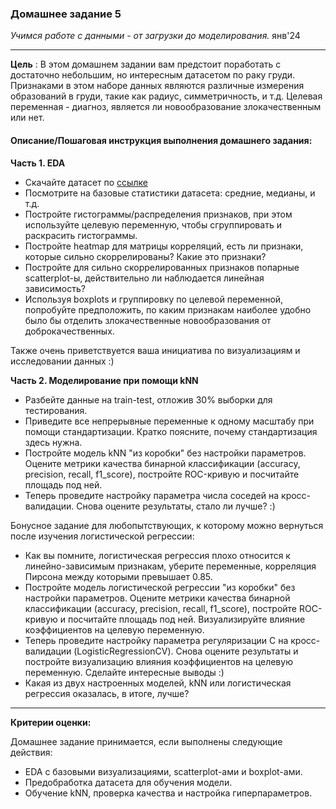### Домашнее задание 5
*Учимся работе с данными - от загрузки до моделирования.*
янв'24
<hr>

**Цель** :
В этом домашнем задании вам предстоит поработать с достаточно небольшим, но интересным датасетом по раку груди. Признаками в этом наборе данных являются различные измерения образований в груди, такие как радиус, симметричность, и т.д. Целевая переменная - диагноз, является ли новообразование злокачественным или нет.


#### Описание/Пошаговая инструкция выполнения домашнего задания:
**Часть 1. EDA**

- Скачайте датасет по [ссылке](https://www.kaggle.com/uciml/breast-cancer-wisconsin-data) 
- Посмотрите на базовые статистики датасета: средние, медианы, и т.д.
- Постройте гистограммы/распределения признаков, при этом используйте целевую переменную, чтобы сгруппировать и раскрасить гистограммы.
- Постройте heatmap для матрицы корреляций, есть ли признаки, которые сильно скоррелированы? Какие это признаки?
- Постройте для сильно скоррелированных признаков попарные scatterplot-ы, действительно ли наблюдается линейная зависимость?
- Используя boxplots и группировку по целевой переменной, попробуйте предположить, по каким признакам наиболее удобно было бы отделить злокачественные новообразования от доброкачественных.

Также очень приветствуется ваша инициатива по визуализациям и исследовании данных :)

**Часть 2. Моделирование при помощи kNN**

- Разбейте данные на train-test, отложив 30% выборки для тестирования.
- Приведите все непрерывные переменные к одному масштабу при помощи стандартизации. Кратко поясните, почему стандартизация здесь нужна.
- Постройте модель kNN "из коробки" без настройки параметров. Оцените метрики качества бинарной классификации (accuracy, precision, recall, f1_score), постройте ROC-кривую и посчитайте площадь под ней.
- Теперь проведите настройку параметра числа соседей на кросс-валидации. Снова оцените результаты, стало ли лучше? :)

Бонусное задание для любопытствующих, к которому можно вернуться после изучения логистической регрессии:
- Как вы помните, логистическая регрессия плохо относится к линейно-зависимым признакам, уберите переменные, корреляция Пирсона между которыми превышает 0.85.
- Постройте модель логистической регрессии "из коробки" без настройки параметров. Оцените метрики качества бинарной классификации (accuracy, precision, recall, f1_score), постройте ROC-кривую и посчитайте площадь под ней. Визуализируйте влияние коэффициентов на целевую переменную.
- Теперь проведите настройку параметра регуляризации C на кросс-валидации (LogisticRegressionCV). Снова оцените результаты и постройте визуализацию влияния коэффициентов на целевую переменную. Сделайте интересные выводы :)
- Какая из двух настроенных моделей, kNN или логистическая регрессия оказалась, в итоге, лучше?

<hr>

**Критерии оценки:**

Домашнее задание принимается, если выполнены следующие действия:

- EDA с базовыми визуализациями, scatterplot-ами и boxplot-ами.
- Предобработка датасета для обучения модели.
- Обучение kNN, проверка качества и настройка гиперпараметров.